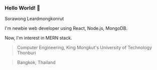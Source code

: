 ### Hello World! 👋

Sorawong Leardmongkonrut

I'm newbie web developer using React, Node.js, MongoDB.

Now, I'm interest in MERN stack.

> Computer Engineering, King Mongkut's University of Technology Thonburi

> Bangkok, Thailand 
